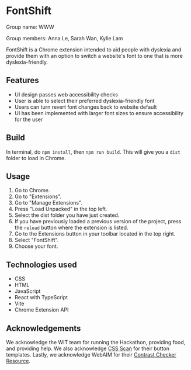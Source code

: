 # FontShift

Group name: WWW

Group members: Anna Le, Sarah Wan, Kylie Lam

FontShift is a Chrome extension intended to aid people with dyslexia and provide them with an option to switch a website's font to one that is more dyslexia-friendly.

## Features
* UI design passes web accessibility checks
* User is able to select their preferred dyslexia-friendly font
* Users can turn revert font changes back to website default
* UI has been implemented with larger font sizes to ensure accessibility for the user

## Build
In terminal, do ```npm install```, then ```npm run build```. This will give you a ```dist``` folder to load in Chrome.


## Usage

1. Go to Chrome. 
2. Go to "Extensions". 
3. Go to "Manage Extensions".
4. Press "Load Unpacked" in the top left. 
5. Select the dist folder you have just created.
6. If you have previously loaded a previous version of the project, press the ```reload``` button where the extension is listed.
7. Go to the Extensions button in your toolbar located in the top right.
8. Select "FontShift".
9. Choose your font.


## Technologies used
* CSS
* HTML
* JavaScript
* React with TypeScript
* Vite
* Chrome Extension API

## Acknowledgements
We acknowledge the WIT team for running the Hackathon, providing food, and providing help. We also acknowledge [CSS Scan](https://getcssscan.com/css-buttons-examples) for their button templates. Lastly, we acknowledge WebAIM for their [Contrast Checker Resource](https://webaim.org/resources/contrastchecker/).